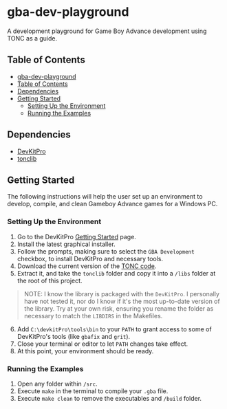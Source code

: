 # gba-dev-playground
A development playground for Game Boy Advance development using TONC as a guide.

## Table of Contents
- [gba-dev-playground](#gba-dev-playground)
- [Table of Contents](#table-of-contents)
- [Dependencies](#dependencies)
- [Getting Started](#getting-started)
    - [Setting Up the Environment](setting-up-the-environment)
    - [Running the Examples](#running-the-examples)

## Dependencies
- [DevKitPro](https://devkitpro.org/wiki/Getting_Started)
- [tonclib](https://www.coranac.com/projects/#tonc)

## Getting Started
The following instructions will help the user set up an environment to develop, compile, and clean Gameboy Advance games for a Windows PC. 

### Setting Up the Environment
1. Go to the DevKitPro [Getting Started](https://devkitpro.org/wiki/Getting_Started) page.
1. Install the latest graphical installer.
1. Follow the prompts, making sure to select the `GBA Development` checkbox, to install DevKitPro and necessary tools.
1. Download the current version of the [TONC code](https://www.coranac.com/projects/#tonc).
1. Extract it, and take the `tonclib` folder and copy it into a `/libs` folder at the root of this project. 

> NOTE: I know the library is packaged with the `DevKitPro`. I personally have not tested it, nor do I know if it's the most up-to-date version of the library. Try at your own risk, ensuring you rename the folder as necessary to match the `LIBDIRS` in the Makefiles.

6. Add `C:\devkitPro\tools\bin` to your `PATH` to grant access to some of DevKitPro's tools (like `gbafix` and `grit`).
6. Close your terminal or editor to let `PATH` changes take effect.
6. At this point, your environment should be ready.

### Running the Examples
1. Open any folder within `/src`.
1. Execute `make` in the terminal to compile your `.gba` file.
1. Execute `make clean` to remove the executables and `/build` folder.